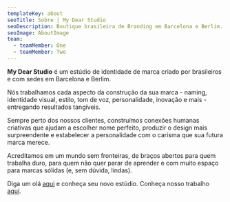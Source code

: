 ```yaml
---
templateKey: about
seoTitle: Sobre | My Dear Studio
seoDescription: Boutique brasileira de Branding em Barcelona e Berlim. Criamos marcas feitas para um mundo como nós, que não acredita em fronteiras para a criatividade.
seoImage: AboutImage
team:
  - teamMember: One
  - teamMember: Two
---
```

**My Dear Studio** é um estúdio de identidade de marca criado por brasileiros e com sedes em Barcelona e Berlim.

Nós trabalhamos cada aspecto da construção da sua marca - naming, identidade visual, estilo, tom de voz, personalidade, inovação e mais - entregando resultados tangíveis.

Sempre perto dos nossos clientes, construímos conexões humanas criativas que ajudam a escolher nome perfeito, produzir o design mais surpreendente e estabelecer a personalidade com o carisma que sua futura marca merece.

Acreditamos em um mundo sem fronteiras, de braços abertos para quem trabalha duro, para quem não quer parar de aprender e com muito espaço para marcas sólidas (e, sem dúvida, lindas).

Diga um olá [aqui](#contact) e conheça seu novo estúdio.
Conheça nosso trabalho [aqui](/#project).
